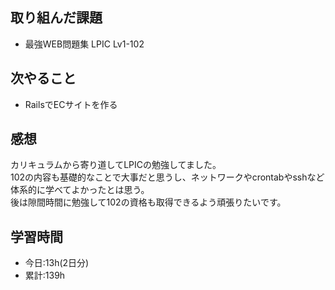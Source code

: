 ## 取り組んだ課題
- 最強WEB問題集 LPIC Lv1-102

## 次やること
- RailsでECサイトを作る

## 感想
カリキュラムから寄り道してLPICの勉強してました。  
102の内容も基礎的なことで大事だと思うし、ネットワークやcrontabやsshなど体系的に学べてよかったとは思う。  
後は隙間時間に勉強して102の資格も取得できるよう頑張りたいです。  

## 学習時間
- 今日:13h(2日分)
- 累計:139h

